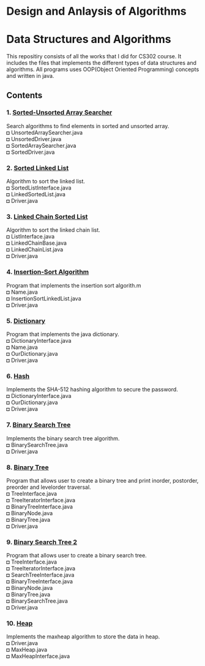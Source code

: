 # Design and Anlaysis of Algorithms

# Data Structures and Algorithms
This repositiry consists of all the works that I did for CS302 course. It includes the files that implements the different types of data structures and algorithms. All programs uses OOP(Object Oriented Programming) concepts and written in java.

## Contents

### 1. [Sorted-Unsorted Array Searcher](https://github.com/Rixant/Design-and-Anlaysis-of-Algorithms/tree/main/UnsortedArray/src)
Search algorithms to find elements in sorted and unsorted array.\
◘ UnsortedArraySearcher.java\
◘ UnsortedDriver.java\
◘ SortedArraySearcher.java\
◘ SortedDriver.java

### 2. [Sorted Linked List](https://github.com/Rixant/Design-and-Anlaysis-of-Algorithms/tree/main/Sorted%20Linked%20List/src)
Algorithm to sort the linked list.\
◘ SortedListInterface.java\
◘ LinkedSortedList.java\
◘ Driver.java

### 3. [Linked Chain Sorted List](https://github.com/Rixant/Design-and-Anlaysis-of-Algorithms/tree/main/Linked%20Chain%20Sorted%20List/src/rrokaha)
Algorithm to sort the linked chain list.\
◘ ListInterface.java\
◘ LinkedChainBase.java\
◘ LinkedChainList.java\
◘ Driver.java

### 4. [Insertion-Sort Algorithm](https://github.com/Rixant/Design-and-Anlaysis-of-Algorithms/tree/main/Name%20MergeSort/src/rrokaha)
Program that implements the insertion sort algorith.m\
◘ Name.java\
◘ InsertionSortLinkedList.java\
◘ Driver.java


### 5. [Dictionary](https://github.com/Rixant/Design-and-Anlaysis-of-Algorithms/tree/main/Dictionary/src/rrokaha)
Program that implements the java dictionary.\
◘ DictionaryInterface.java\
◘ Name.java\
◘ OurDictionary.java\
◘ Driver.java

### 6. [Hash](https://github.com/Rixant/Design-and-Anlaysis-of-Algorithms/tree/main/Hash/src/rrokaha)
Implements the SHA-512 hashing algorithm to secure the password.\
◘ DictionaryInterface.java\
◘ OurDictionary.java\
◘ Driver.java

### 7. [Binary Search Tree](https://github.com/Rixant/Design-and-Anlaysis-of-Algorithms/tree/main/BinarySearchTree/src/rrokaha)
Implements the binary search tree algorithm.\
◘ BinarySearchTree.java\
◘ Driver.java

### 8. [Binary Tree](https://github.com/Rixant/Design-and-Anlaysis-of-Algorithms/tree/main/BinaryTree/src/rrokaha)
Program that allows user to create a binary tree and print inorder, postorder, preorder and levelorder traversal.\
◘ TreeInterface.java\
◘ TreeIteratorInterface.java\
◘ BinaryTreeInterface.java\
◘ BinaryNode.java\
◘ BinaryTree.java\
◘ Driver.java

### 9. [Binary Search Tree 2](https://github.com/Rixant/Design-and-Anlaysis-of-Algorithms/tree/main/BinarySearchTree2/src/rrokaha)
Program that allows user to create a binary search tree.\
◘ TreeInterface.java\
◘ TreeIteratorInterface.java\
◘ SearchTreeInterface.java\
◘ BinaryTreeInterface.java\
◘ BinaryNode.java\
◘ BinaryTree.java\
◘ BinarySearchTree.java\
◘ Driver.java

### 10. [Heap](https://github.com/Rixant/Design-and-Anlaysis-of-Algorithms/tree/main/Heap/src/rrokaha)
Implements the maxheap algorithm to store the data in heap.\
◘ Driver.java\
◘ MaxHeap.java\
◘ MaxHeapInterface.java

















